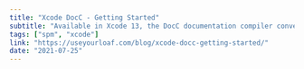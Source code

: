 ```yaml
---
title: "Xcode DocC - Getting Started"
subtitle: "Available in Xcode 13, the DocC documentation compiler converts Markdown-based text into developer documentation for Swift frameworks and packages and displays it in the Xcode documentation window. In this post, Keith Harrison runs through an example of using DocC to help us get started."
tags: ["spm", "xcode"]
link: "https://useyourloaf.com/blog/xcode-docc-getting-started/"
date: "2021-07-25"
---
```

